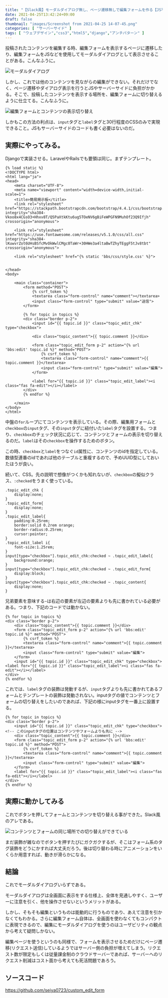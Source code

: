 ```yaml
---
title: "【Slack風】モーダルダイアログ無し、ページ遷移無しで編集フォームを作る【JS不使用】"
date: 2021-04-25T13:42:24+09:00
draft: false
thumbnail: "images/Screenshot from 2021-04-25 14-07-45.png"
categories: [ "サーバーサイド" ]
tags: [ "ウェブデザイン","css3","html5","django","アンチパターン" ]
---
```


投稿されたコンテンツを編集する時、編集フォームを表示するページに遷移したり、編集フォームをJSなどを使用してモーダルダイアログとして表示させることがある。こんなふうに。

<div class="img-center"><img src="/images/Screenshot from 2021-04-25 13-47-08.png" alt="モーダルダイアログ"></div>

しかし、これでは他のコンテンツを見ながらの編集ができない。それだけでなく、ページ遷移やダイアログ表示を行うとJSやサーバーサイドに負担がかかる。そこで、投稿したコンテンツを表示する場所を、編集フォームに切り替えるように仕立てる。こんなふうに。

<div class="img-center"><img src="/images/Screenshot from 2021-04-25 10-41-39.png" alt="編集フォームとコンテンツの表示切り替え"></div>

しかもこの方法の利点は、`input`タグと`label`タグと30行程度のCSSのみで実現できること。JSもサーバーサイドのコードも書く必要はないのだ。


## 実際にやってみる。

Djangoで実装させる。LaravelやRailsでも要領は同じ。まずテンプレート。

    {% load static %}
    <!DOCTYPE html>
    <html lang="ja">
    <head>
    	<meta charset="UTF-8">
        <meta name="viewport" content="width=device-width,initial-scale=1">
    	<title>簡易掲示板</title>
        <link rel="stylesheet" href="https://stackpath.bootstrapcdn.com/bootstrap/4.4.1/css/bootstrap.min.css" integrity="sha384-Vkoo8x4CGsO3+Hhxv8T/Q5PaXtkKtu6ug5TOeNV6gBiFeWPGFN9MuhOf23Q9Ifjh" crossorigin="anonymous">
    
        <link rel="stylesheet" href="https://use.fontawesome.com/releases/v5.1.0/css/all.css" integrity="sha384-lKuwvrZot6UHsBSfcMvOkWwlCMgc0TaWr+30HWe3a4ltaBwTZhyTEggF5tJv8tbt" crossorigin="anonymous">
    
        <link rel="stylesheet" href="{% static 'bbs/css/style.css' %}">
    
    
    </head>
    <body>
    
        <main class="container">
            <form method="POST">
                {% csrf_token %}
                <textarea class="form-control" name="comment"></textarea>
                <input class="form-control" type="submit" value="送信">
            </form>
    
            {% for topic in topics %}
            <div class="border p-2">
                <input id="{{ topic.id }}" class="topic_edit_chk" type="checkbox">
    
                <div class="topic_content">{{ topic.comment }}</div>
    
                <form class="topic_edit_form p-2" action="{% url 'bbs:edit' topic.id %}" method="POST">
                    {% csrf_token %}
                    <textarea class="form-control" name="comment">{{ topic.comment }}</textarea>
                    <input class="form-control" type="submit" value="編集">
                </form>
    
                <label for="{{ topic.id }}" class="topic_edit_label"><i class="fas fa-edit"></i></label>
            </div>
            {% endfor %}
    
        </main>
    </body>
    </html>


中盤の`for`ループにてコンテンツを表示している。その際、編集用フォームと`checkbox`の`input`タグ、その`input`タグに紐付いた`label`タグを設置する。つまり、`checkbox`のチェック状況に応じて、コンテンツとフォームの表示を切り替えるのだ。`label`はその`checkbox`を操作するためのボタン。

この時、`checkbox`と`label`をつなぐ`id`属性に、コンテンツのidを指定している。数値型連番のidであれば他のテーブルと重複するので、予めUUID型にしておいたほうが良い。

続いて、CSS。先の説明で想像がつくかも知れないが、`checkbox`の擬似クラス、`:checked`をうまく使っている。

    .topic_edit_chk {
        display:none;
    }
    .topic_edit_form{
        display:none;
    }
    .topic_edit_label{
        padding:0.25rem;
        border:solid 0.2rem orange;
        border-radius:0.25rem;
        cursor:pointer;
    }
    .topic_edit_label i{
        font-size:1.25rem;
    }
    input[type="checkbox"].topic_edit_chk:checked ~ .topic_edit_label{
        background:orange;
    }
    input[type="checkbox"].topic_edit_chk:checked ~ .topic_edit_form{
        display:block;
    }
    input[type="checkbox"].topic_edit_chk:checked ~ .topic_content{
        display:none;
    }
    
兄弟要素を意味する`~`は右辺の要素が左辺の要素よりも先に書かれている必要がある。つまり、下記のコードでは動かない。

    {% for topic in topics %}
    <div class="border p-2">
        <div class="topic_content">{{ topic.comment }}</div>
        <form class="topic_edit_form p-2" action="{% url 'bbs:edit' topic.id %}" method="POST">
            {% csrf_token %}
            <textarea class="form-control" name="comment">{{ topic.comment }}</textarea>
            <input class="form-control" type="submit" value="編集">
        </form>
        <input id="{{ topic.id }}" class="topic_edit_chk" type="checkbox"><label for="{{ topic.id }}" class="topic_edit_label"><i class="fas fa-edit"></i></label>
    </div>
    {% endfor %}

これでは、`label`タグの装飾は発動するが、`input`タグよりも先に書かれてあるフォームとテンプレートの装飾は発動されない。inputタグの値でコンテンツとフォームの切り替えをしたいのであれば、下記の様にinputタグを一番上に設置する。

    {% for topic in topics %}
    <div class="border p-2">
        <input id="{{ topic.id }}" class="topic_edit_chk" type="checkbox"> <!-- このinputタグの位置はコンテンツやフォームよりも先に -->
        <div class="topic_content">{{ topic.comment }}</div>
        <form class="topic_edit_form p-2" action="{% url 'bbs:edit' topic.id %}" method="POST">
            {% csrf_token %}
            <textarea class="form-control" name="comment">{{ topic.comment }}</textarea>
            <input class="form-control" type="submit" value="編集">
        </form>
        <label for="{{ topic.id }}" class="topic_edit_label"><i class="fas fa-edit"></i></label>
    </div>
    {% endfor %}


## 実際に動かしてみる

これでボタンを押してフォームとコンテンツを切り替える事ができた。Slack風のアレである。

<div class="img-center"><img src="/images/Screenshot from 2021-04-25 14-07-45.png" alt="コンテンツとフォームの同じ場所での切り替えができている"></div>

まだ装飾が雑なのでボタンを押すたびにガクガクするが、そこはフォーム系のタグ装飾をどうにかすれば大丈夫だろう。後は切り替わる時にアニメーションをいくらか用意すれば、動きが滑らかになる。

## 結論

これでモーダルダイアログいらずである。

モーダルダイアログは全画面に表示をする仕様上、全体を見通しやすく、ユーザーに注意を引く、他を操作させないというメリットがある。

しかし、そもそも編集というものは能動的に行うものであり、あえて注意を引かなくてもわかる。さらに編集フォーム自体は、全画面を使わなくてもコンパクトに表現できるので、編集にモーダルダイアログを使うのはユーザビリティの観点から考えて疑問しかない。

編集ページを使うというのも同様で、フォームを表示させるためだけにページ遷移(リクエスト送信)しているようではサーバー側の負担が増えてしまう。リクエスト数が限定もしくは従量課金制のクラウドサーバーであれば、サーバーへのリクエスト削減はコスト面から考えても死活問題であろう。


## ソースコード

https://github.com/seiya0723/custom_edit_form
